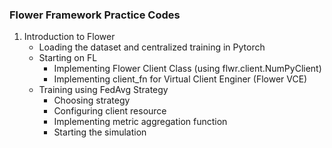 ### Flower Framework Practice Codes

1. Introduction to Flower
     - Loading the dataset and centralized training in Pytorch
     - Starting on FL
         - Implementing Flower Client Class (using flwr.client.NumPyClient)
         - Implementing client_fn for Virtual Client Enginer (Flower VCE)
     - Training using FedAvg Strategy
       - Choosing strategy
       - Configuring client resource
       - Implementing metric aggregation function
       - Starting the simulation
